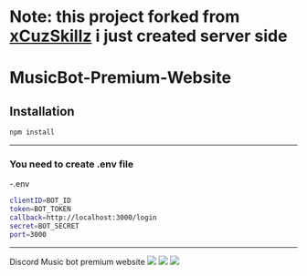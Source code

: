 # Note: this project forked from [xCuzSkillz](https://github.com/xCuzSkillz) i just created server side

# MusicBot-Premium-Website

## Installation

```sh
npm install
```
---

### You need to create .env file

-.env
```sh
clientID=BOT_ID
token=BOT_TOKEN
callback=http://localhost:3000/login
secret=BOT_SECRET
port=3000
```
---


Discord Music bot premium website
<img src="https://cdn.discordapp.com/attachments/652931196774252574/844536029058826240/unknown.png">
<img src="https://cdn.discordapp.com/attachments/652931196774252574/844536207954542602/unknown.png">
<img src="https://cdn.discordapp.com/attachments/652931196774252574/844536322537816074/unknown.png">

